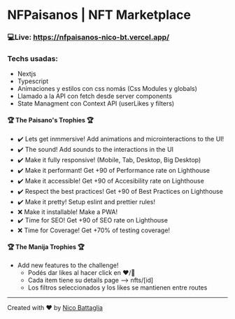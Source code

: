# NFPaisanos | NFT Marketplace

### 💻Live: https://nfpaisanos-nico-bt.vercel.app/

### Techs usadas:
- Nextjs
- Typescript
- Animaciones y estilos con css nomás (Css Modules y globals)
- Llamado a la API con fetch desde server components
- State Managment con Context API (userLikes y filters)


#### 🏆 The Paisano's Trophies 🏆

- ✔️ Lets get inmmersive! Add animations and microinteractions to the UI!
- ✔️ The sound! Add sounds to the interactions in the UI 
- ✔️ Make it fully responsive! (Mobile, Tab, Desktop, Big Desktop)
- ✔️ Make it performant! Get +90 of Performance rate on Lighthouse
- ✔️ Make it accessible! Get +90 of Accesibility rate on Lighthouse
- ✔️ Respect the best practices! Get +90 of Best Practices on Lighthouse
- ✔️ Make it pretty! Setup eslint and prettier rules!
- ❌ Make it installable! Make a PWA!
- ✔️ Time for SEO! Get +90 of SEO rate on Lighthouse
- ❌ Time for Coverage! Get +70% of testing coverage!


#### 🏆 The Manija Trophies 🏆
- Add new features to the challenge!
  - Podés dar likes al hacer click en ❤️/🤍
  - Cada item tiene su details page --> nfts/[id]
  - Los filtros seleccionados y los likes se mantienen entre routes


---
Created with ❤️ by [Nico Battaglia](https://www.linkedin.com/in/nico-battaglia/)
